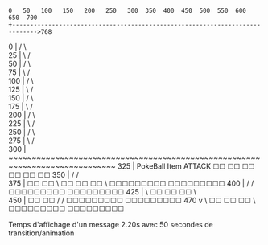 
	0   50   100   150   200   250   300  350  400  450  500  550  600  650  700  
	+----------------------------------------------------------------------------->768
0	|                                  /                                          \    
25	|                                  \                                          /    
50	|                                  /                                          \    
75	|                                  \                                          /     
100	|                                  /                                          \    
125	|                                  \                                          /    
150	|                                  /                                          \     
175	|                                  \                                          /     
200	|                                  /                                          \    
225	|                                  \                                          /    
250	|                                  /                                          \      
275	|                                  \                                          /    
300	| ~~~~~~~~~~~~~~~~~~~~~~~~~~~~~~~~~~~~~~~~~~~~~~~~~~~~~~~~~~~~~~~~~~~~~~~~~~~~~
325	|  PokeBall       Item                   ATTACK  ☐☐  ☐☐  ☐☐  ☐☐  ☐☐  ☐☐
350	|               /                     /                                          
375	|  ☐☐    ☐☐   \  ☐☐   ☐☐   ☐☐   \     ☐☐☐☐☐☐☐☐☐    ☐☐☐☐☐☐☐☐☐
400	|               /                     /     ☐☐☐☐☐☐☐☐☐    ☐☐☐☐☐☐☐☐☐
425	|               \  ☐☐   ☐☐   ☐☐   \                                            
450	|  ☐☐    ☐☐   /                    /     ☐☐☐☐☐☐☐☐☐    ☐☐☐☐☐☐☐☐☐
470	v               \  ☐☐   ☐☐   ☐☐   \     ☐☐☐☐☐☐☐☐☐    ☐☐☐☐☐☐☐☐☐

Temps d'affichage d'un message 2.20s avec 50 secondes de transition/animation